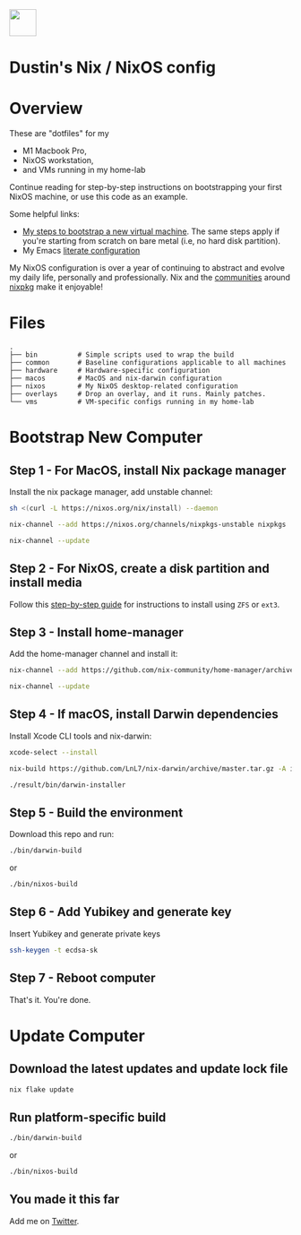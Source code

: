 <img src="https://user-images.githubusercontent.com/1292576/190241835-41469235-f65d-4d4b-9760-372cdff7a70f.png" width="48">

# Dustin's Nix / NixOS config

# Overview

These are "dotfiles" for my

* M1 Macbook Pro, 
* NixOS workstation, 
* and VMs running in my home-lab

Continue reading for step-by-step instructions on bootstrapping your first NixOS machine, or use this code as an example.

Some helpful links:
* [My steps to bootstrap a new virtual machine](https://github.com/dustinlyons/nixos-config/blob/main/vm/README.md). The same steps apply if you're starting from scratch on bare metal (i.e, no hard disk partition).
* My Emacs [literate configuration](https://github.com/dustinlyons/nixos-config/blob/main/common/config/emacs/Emacs.org)

My NixOS configuration is over a year of continuing to abstract and evolve my daily life, personally and professionally. Nix and the [communities](https://github.com/nix-community/emacs-overlay) around [nixpkg](https://github.com/NixOS/nixpkgs) make it enjoyable!

# Files

```
.
├── bin          # Simple scripts used to wrap the build
├── common       # Baseline configurations applicable to all machines
├── hardware     # Hardware-specific configuration
├── macos        # MacOS and nix-darwin configuration
├── nixos        # My NixOS desktop-related configuration
├── overlays     # Drop an overlay, and it runs. Mainly patches.
└── vms          # VM-specific configs running in my home-lab
```

# Bootstrap New Computer

## Step 1 - For MacOS, install Nix package manager
Install the nix package manager, add unstable channel:
```sh
sh <(curl -L https://nixos.org/nix/install) --daemon
```
```sh
nix-channel --add https://nixos.org/channels/nixpkgs-unstable nixpkgs
```
```sh
nix-channel --update
```


## Step 2 - For NixOS, create a disk partition and install media
Follow this [step-by-step guide](https://github.com/dustinlyons/nixos-config/blob/main/vm/README.md) for instructions to install using `ZFS` or `ext3`.


## Step 3 - Install home-manager
Add the home-manager channel and install it:
```sh
nix-channel --add https://github.com/nix-community/home-manager/archive/master.tar.gz home-manager
```
```sh
nix-channel --update
```

## Step 4 - If macOS, install Darwin dependencies
Install Xcode CLI tools and nix-darwin:
```sh
xcode-select --install
```
```sh
nix-build https://github.com/LnL7/nix-darwin/archive/master.tar.gz -A installer
```
```sh
./result/bin/darwin-installer
```

## Step 5 - Build the environment
Download this repo and run:
```sh
./bin/darwin-build
```
or
```sh
./bin/nixos-build
```

## Step 6 - Add Yubikey and generate key
Insert Yubikey and generate private keys
```sh
ssh-keygen -t ecdsa-sk
```

## Step 7 - Reboot computer
That's it. You're done.

# Update Computer

## Download the latest updates and update lock file
```sh
nix flake update
```
## Run platform-specific build
```sh
./bin/darwin-build
```
or
```sh
./bin/nixos-build
```

## You made it this far
Add me on [Twitter](https://twitter.com/dustinhlyons).
